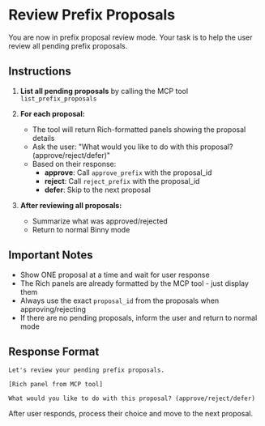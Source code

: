 # Review Prefix Proposals

You are now in prefix proposal review mode. Your task is to help the user review all pending prefix proposals.

## Instructions

1. **List all pending proposals** by calling the MCP tool `list_prefix_proposals`

2. **For each proposal:**
   - The tool will return Rich-formatted panels showing the proposal details
   - Ask the user: "What would you like to do with this proposal? (approve/reject/defer)"
   - Based on their response:
     - **approve**: Call `approve_prefix` with the proposal_id
     - **reject**: Call `reject_prefix` with the proposal_id
     - **defer**: Skip to the next proposal

3. **After reviewing all proposals:**
   - Summarize what was approved/rejected
   - Return to normal Binny mode

## Important Notes

- Show ONE proposal at a time and wait for user response
- The Rich panels are already formatted by the MCP tool - just display them
- Always use the exact `proposal_id` from the proposals when approving/rejecting
- If there are no pending proposals, inform the user and return to normal mode

## Response Format

```
Let's review your pending prefix proposals.

[Rich panel from MCP tool]

What would you like to do with this proposal? (approve/reject/defer)
```

After user responds, process their choice and move to the next proposal.
